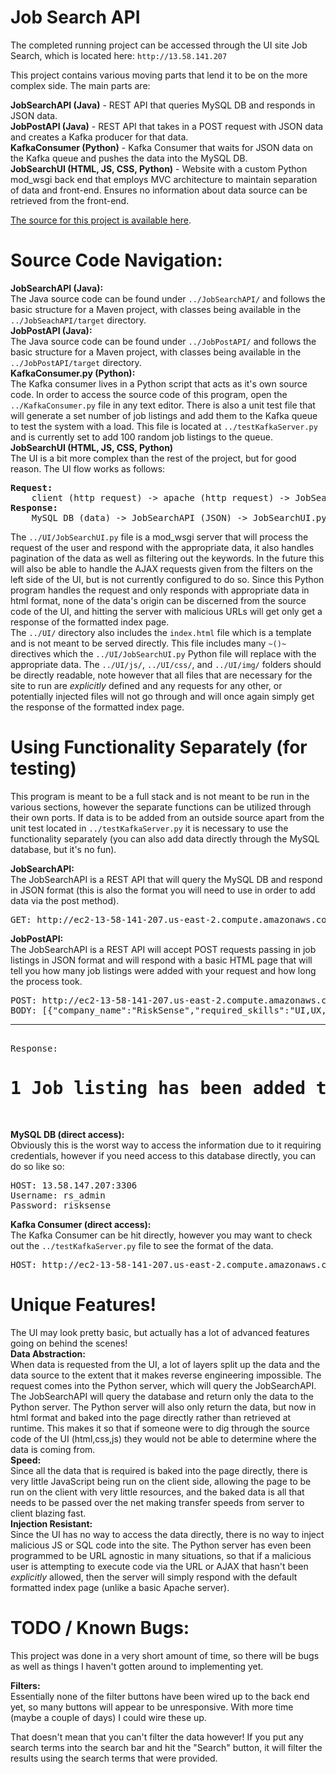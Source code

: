 # Job Search API

The completed running project can be accessed through the UI site Job Search, which is located here:
`http://13.58.141.207`

This project contains various moving parts that lend it to be on the more complex side. The main parts are:

<b>JobSearchAPI (Java)</b> - REST API that queries MySQL DB and responds in JSON data.<br/>
<b>JobPostAPI (Java)</b> - REST API that takes in a POST request with JSON data and creates a Kafka producer for that data.<br/>
<b>KafkaConsumer (Python)</b> - Kafka Consumer that waits for JSON data on the Kafka queue and pushes the data into the MySQL DB.<br/>
<b>JobSearchUI (HTML, JS, CSS, Python)</b> - Website with a custom Python mod_wsgi back end that employs MVC architecture to maintain separation of data and front-end. Ensures no information about data source can be retrieved from the front-end.<br/>

[The source for this project is available here][src].

# Source Code Navigation:
<b>JobSearchAPI (Java):</b><br/>
The Java source code can be found under `../JobSearchAPI/` and follows the basic structure for a Maven project, with classes being available in the `../JobSeachAPI/target` directory.<br/>
<b>JobPostAPI (Java):</b><br/>
The Java source code can be found under `../JobPostAPI/` and follows the basic structure for a Maven project, with classes being available in the `../JobPostAPI/target` directory.<br/>
<b>KafkaConsumer.py (Python):</b><br/>
The Kafka consumer lives in a Python script that acts as it's own source code. In order to access the source code of this program, open the `../KafkaConsumer.py` file in any text editor.
There is also a unit test file that will generate a set number of job listings and add them to the Kafka queue to test the system with a load. This file is located at `../testKafkaServer.py` and is currently set to add 100 random job listings to the queue.<br/>
<b>JobSearchUI (HTML, JS, CSS, Python)</b><br/>
The UI is a bit more complex than the rest of the project, but for good reason. The UI flow works as follows:
<pre>
<b>Request:</b>
	client (http request) -> apache (http request) -> JobSearchUI.py (http request) -> JobSearchAPI (DB query) -> MySQL DB
<b>Response:</b>
    MySQL DB (data) -> JobSearchAPI (JSON) -> JobSearchUI.py (html, js, css) -> client
</pre>

The `../UI/JobSearchUI.py` file is a mod_wsgi server that will process the request of the user and respond with the appropriate data, it also handles pagination of the data as well as filtering out the keywords. In the future this will also be able to handle the AJAX requests given from the filters on the left side of the UI, but is not currently configured to do so. Since this Python program handles the request and only responds with appropriate data in html format, none of the data's origin can be discerned from the source code of the UI, and hitting the server with malicious URLs will get only get a response of the formatted index page.<br/>
The `../UI/` directory also includes the `index.html` file which is a template and is not meant to be served directly. This file includes many `~()~` directives which the `../UI/JobSearchUI.py` Python file will replace with the appropriate data. The `../UI/js/`, `../UI/css/`, and `../UI/img/` folders should be directly readable, note however that all files that are necessary for the site to run are <i>explicitly</i> defined and any requests for any other, or potentially injected files will not go through and will once again simply get the response of the formatted index page.

# Using Functionality Separately (for testing)

This program is meant to be a full stack and is not meant to be run in the various sections, however the separate functions can be utilized through their own ports. If data is to be added from an outside source apart from the unit test located in `../testKafkaServer.py` it is necessary to use the functionality separately (you can also add data directly through the MySQL database, but it's no fun).

<b>JobSearchAPI:</b><br/>
The JobSearchAPI is a REST API that will query the MySQL DB and respond in JSON format (this is also the format you will need to use in order to add data via the post method).
<pre>
GET: http://ec2-13-58-141-207.us-east-2.compute.amazonaws.com:8081
</pre>
<b>JobPostAPI:</b><br/>
The JobSearchAPI is a REST API will accept POST requests passing in job listings in JSON format and will respond with a basic HTML page that will tell you how many job listings were added with your request and how long the process took.
<pre>
POST: http://ec2-13-58-141-207.us-east-2.compute.amazonaws.com:8082
BODY: [{"company_name":"RiskSense","required_skills":"UI,UX,Javascript,MVC,MySQL","location":"Albuquerque, NM","availability":"Full-time","pay_rate":23,"experience_level":3,"job_title":"Javascript Developer"}]
<hr>
Response:<h1>1 Job listing has been added to the Kafka queue in 0 seconds.</h1>
</pre>
<b>MySQL DB (direct access):</b><br/>
Obviously this is the worst way to access the information due to it requiring credentials, however if you need access to this database directly, you can do so like so:
<pre>
HOST: 13.58.147.207:3306
Username: rs_admin
Password: risksense
</pre>
<b>Kafka Consumer (direct access):</b><br/>
The Kafka Consumer can be hit directly, however you may want to check out the `../testKafkaServer.py` file to see the format of the data.
<pre>
HOST: http://ec2-13-58-141-207.us-east-2.compute.amazonaws.com:9092
</pre>

# Unique Features!

The UI may look pretty basic, but actually has a lot of advanced features going on behind the scenes!<br>
<b>Data Abstraction:</b><br/>
When data is requested from the UI, a lot of layers split up the data and the data source to the extent that it makes reverse engineering impossible. The request comes into the Python server, which will query the JobSearchAPI. The JobSearchAPI will query the database and return only the data to the Python server. The Python server will also only return the data, but now in html format and baked into the page directly rather than retrieved at runtime. This makes it so that if someone were to dig through the source code of the UI (html,css,js) they would not be able to determine where the data is coming from.<br/>
<b>Speed:</b><br>
Since all the data that is required is baked into the page directly, there is very little JavaScript being run on the client side, allowing the page to be run on the client with very little resources, and the baked data is all that needs to be passed over the net making transfer speeds from server to client blazing fast.<br>
<b>Injection Resistant:</b><br/>
Since the UI has no way to access the data directly, there is no way to inject malicious JS or SQL code into the site. The Python server has even been programmed to be URL agnostic in many situations, so that if a malicious user is attempting to execute code via the URL or AJAX that hasn't been <i>explicitly</i> allowed, then the server will simply respond with the default formatted index page (unlike a basic Apache server).<br/>

# TODO / Known Bugs:

This project was done in a very short amount of time, so there will be bugs as well as things I haven't gotten around to implementing yet.

<b>Filters:</b><br>
Essentially none of the filter buttons have been wired up to the back end yet, so many buttons will appear to be unresponsive. With more time (maybe a couple of days) I could wire these up.

That doesn't mean that you can't filter the data however! If you put any search terms into the search bar and hit the "Search" button, it will filter the results using the search terms that were provided.



[src]: https://github.com/izzythecubemaster/RiskSense-TechAssessment
